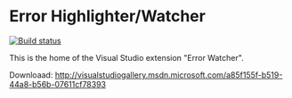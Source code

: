 Error Highlighter/Watcher
================

[![Build status](https://ci.appveyor.com/api/projects/status/3mlh2ut9etsn1lig)](https://ci.appveyor.com/project/madskristensen/errorhighlighter)

This is the home of the Visual Studio extension "Error Watcher".

Downloaad: http://visualstudiogallery.msdn.microsoft.com/a85f155f-b519-44a8-b56b-07611cf78393

